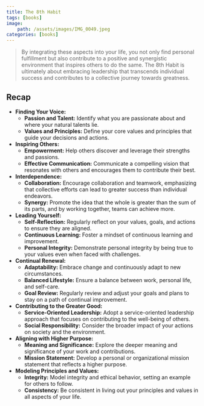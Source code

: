 ```yaml
---
title: The 8th Habit
tags: [books]
image: 
    path: /assets/images/IMG_0049.jpeg
categories: [books]    
---
```


> By integrating these aspects into your life, you not only find personal fulfillment but also contribute to a positive and synergistic environment that inspires others to do the same. The 8th Habit is ultimately about embracing leadership that transcends individual success and contributes to a collective journey towards greatness.

## Recap
* **Finding Your Voice:**
  * **Passion and Talent:** Identify what you are passionate about and where your natural talents lie.
  * **Values and Principles:** Define your core values and principles that guide your decisions and actions.
* **Inspiring Others:**
  * **Empowerment:** Help others discover and leverage their strengths and passions.
  * **Effective Communication:** Communicate a compelling vision that resonates with others and encourages them to contribute their best.
* **Interdependence:**
  * **Collaboration:** Encourage collaboration and teamwork, emphasizing that collective efforts can lead to greater success than individual endeavors.
  * **Synergy:** Promote the idea that the whole is greater than the sum of its parts, and by working together, teams can achieve more.
* **Leading Yourself:**
  * **Self-Reflection:** Regularly reflect on your values, goals, and actions to ensure they are aligned.
  * **Continuous Learning:** Foster a mindset of continuous learning and improvement.
  * **Personal Integrity:** Demonstrate personal integrity by being true to your values even when faced with challenges.
* **Continual Renewal:**
  * **Adaptability:** Embrace change and continuously adapt to new circumstances.
  * **Balanced Lifestyle:** Ensure a balance between work, personal life, and self-care.
  * **Goal Review:** Regularly review and adjust your goals and plans to stay on a path of continual improvement.
* **Contributing to the Greater Good:**
  * **Service-Oriented Leadership:** Adopt a service-oriented leadership approach that focuses on contributing to the well-being of others.
  * **Social Responsibility:** Consider the broader impact of your actions on society and the environment.
* **Aligning with Higher Purpose:**
  * **Meaning and Significance:** Explore the deeper meaning and significance of your work and contributions.
  * **Mission Statement:** Develop a personal or organizational mission statement that reflects a higher purpose.
* **Modeling Principles and Values:**
  * **Integrity:** Model integrity and ethical behavior, setting an example for others to follow.
  * **Consistency:** Be consistent in living out your principles and values in all aspects of your life.



